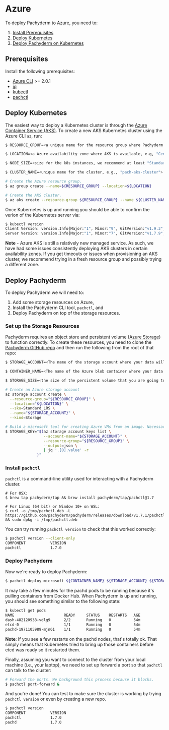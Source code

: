 # Azure

To deploy Pachyderm to Azure, you need to:

1. [Install Prerequisites](#prerequisites)
2. [Deploy Kubernetes](#deploy-kubernetes)
3. [Deploy Pachyderm on Kubernetes](#deploy-pachyderm)

## Prerequisites

Install the following prerequisites:

* [Azure CLI](https://docs.microsoft.com/en-us/cli/azure/install-azure-cli) >= 2.0.1
* [jq](https://stedolan.github.io/jq/download/)
* [kubectl](https://docs.microsoft.com/cli/azure/aks?view=azure-cli-latest#az_aks_install_cli)
* [pachctl](#install-pachctl)

## Deploy Kubernetes

The easiest way to deploy a Kubernetes cluster is through the [Azure Container Service (AKS)](https://docs.microsoft.com/azure/aks/tutorial-kubernetes-deploy-cluster). To create a new AKS Kubernetes cluster using the Azure CLI `az`, run:

```sh
$ RESOURCE_GROUP=<a unique name for the resource group where Pachyderm will be deployed, e.g. "pach-resource-group">

$ LOCATION=<a Azure availability zone where AKS is available, e.g, "Central US">

$ NODE_SIZE=<size for the k8s instances, we recommend at least "Standard_DS4_v2">

$ CLUSTER_NAME=<unique name for the cluster, e.g., "pach-aks-cluster">

# Create the Azure resource group.
$ az group create --name=${RESOURCE_GROUP} --location=${LOCATION}

# Create the AKS cluster.
$ az aks create --resource-group ${RESOURCE_GROUP} --name ${CLUSTER_NAME} --generate-ssh-keys --node-vm-size ${NODE_SIZE} 
```

Once Kubernetes is up and running you should be able to confirm the verion of the Kubernetes server via:

```sh
$ kubectl version
Client Version: version.Info{Major:"1", Minor:"9", GitVersion:"v1.9.3", GitCommit:"d2835416544f298c919e2ead3be3d0864b52323b", GitTreeState:"clean", BuildDate:"2018-02-07T12:22:21Z", GoVersion:"go1.9.2", Compiler:"gc", Platform:"darwin/amd64"}
Server Version: version.Info{Major:"1", Minor:"7", GitVersion:"v1.7.9", GitCommit:"19fe91923d584c30bd6db5c5a21e9f0d5f742de8", GitTreeState:"clean", BuildDate:"2017-10-19T16:55:06Z", GoVersion:"go1.8.3", Compiler:"gc", Platform:"linux/amd64"}
```

**Note** - Azure AKS is still a relatively new managed service. As such, we have had some issues consistently deploying AKS clusters in certain availability zones. If you get timeouts or issues when provisioning an AKS cluster, we recommend trying in a fresh resource group and possibly trying a different zone.

## Deploy Pachyderm

To deploy Pachyderm we will need to:

1. Add some storage resources on Azure, 
2. Install the Pachyderm CLI tool, `pachctl`, and
3. Deploy Pachyderm on top of the storage resources.

### Set up the Storage Resources

Pachyderm requires an object store and persistent volume ([Azure Storage](https://azure.microsoft.com/documentation/articles/storage-introduction/)) to function correctly. To create these resources, you need to clone the [Pachyderm GitHub repo](https://github.com/pachyderm/pachyderm) and then run the following from the root of that repo:

```sh
$ STORAGE_ACCOUNT=<The name of the storage account where your data will be stored, unique in the Azure location>

$ CONTAINER_NAME=<The name of the Azure blob container where your data will be stored>

$ STORAGE_SIZE=<the size of the persistent volume that you are going to create in GBs, we recommend at least "10">

# Create an Azure storage account
az storage account create \
  --resource-group="${RESOURCE_GROUP}" \
  --location="${LOCATION}" \
  --sku=Standard_LRS \
  --name="${STORAGE_ACCOUNT}" \
  --kind=Storage

# Build a microsoft tool for creating Azure VMs from an image. Necessary to create the blank PV.
$ STORAGE_KEY="$(az storage account keys list \
                 --account-name="${STORAGE_ACCOUNT}" \
                 --resource-group="${RESOURCE_GROUP}" \
                 --output=json \
                 | jq '.[0].value' -r
              )"
```

### Install `pachctl`

`pachctl` is a command-line utility used for interacting with a Pachyderm cluster.

```shell
# For OSX:
$ brew tap pachyderm/tap && brew install pachyderm/tap/pachctl@1.7

# For Linux (64 bit) or Window 10+ on WSL:
$ curl -o /tmp/pachctl.deb -L https://github.com/pachyderm/pachyderm/releases/download/v1.7.1/pachctl_1.7.1_amd64.deb && sudo dpkg -i /tmp/pachctl.deb
```

You can try running `pachctl version` to check that this worked correctly:

```sh
$ pachctl version --client-only
COMPONENT           VERSION
pachctl             1.7.0
```

### Deploy Pachyderm

Now we're ready to deploy Pachyderm:

```sh
$ pachctl deploy microsoft ${CONTAINER_NAME} ${STORAGE_ACCOUNT} ${STORAGE_KEY} ${STORAGE_SIZE} --dynamic-etcd-nodes 1
```

It may take a few minutes for the pachd pods to be running because it's pulling containers from Docker Hub. When Pachyderm is up and running, you should see something similar to the following state:

```sh
$ kubectl get pods
NAME                      READY     STATUS    RESTARTS   AGE
dash-482120938-vdlg9      2/2       Running   0          54m
etcd-0                    1/1       Running   0          54m
pachd-1971105989-mjn61    1/1       Running   0          54m
```

**Note**: If you see a few restarts on the pachd nodes, that's totally ok. That simply means that Kubernetes tried to bring up those containers before etcd was ready so it restarted them.

Finally, assuming you want to connect to the cluster from your local machine (i.e., your laptop), we need to set up forward a port so that `pachctl` can talk to the cluster:

```sh
# Forward the ports. We background this process because it blocks.
$ pachctl port-forward &
```

And you're done! You can test to make sure the cluster is working by trying `pachctl version` or even by creating a new repo.

```sh
$ pachctl version
COMPONENT           VERSION
pachctl             1.7.0
pachd               1.7.0
```

